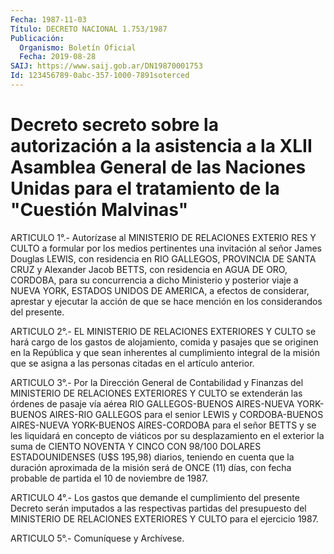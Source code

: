 ```yaml
---
Fecha: 1987-11-03
Título: DECRETO NACIONAL 1.753/1987
Publicación:
  Organismo: Boletín Oficial
  Fecha: 2019-08-28
SAIJ: https://www.saij.gob.ar/DN19870001753
Id: 123456789-0abc-357-1000-7891soterced
---
```

# Decreto secreto sobre la autorización a la asistencia a la XLII Asamblea General de las Naciones Unidas para el tratamiento de la "Cuestión Malvinas"

<a id="1"></a>
ARTICULO 1°.- Autorízase al MINISTERIO DE RELACIONES EXTERIO RES Y CULTO a formular por los medios pertinentes una invitación al señor James Douglas LEWIS, con residencia en RIO GALLEGOS, PROVINCIA DE SANTA CRUZ y Alexander Jacob BETTS, con residencia en AGUA DE ORO, CORDOBA, para su concurrencia a dicho Ministerio y posterior viaje a NUEVA YORK, ESTADOS UNIDOS DE AMERICA, a efectos de considerar, aprestar y ejecutar la acción de que se hace mención en los considerandos del presente.

<a id="2"></a>
ARTICULO 2°.- EL MINISTERIO DE RELACIONES EXTERIORES Y CULTO se hará cargo de los gastos de alojamiento, comida y pasajes que se originen en la República y que sean inherentes al cumplimiento integral de la misión que se asigna a las personas citadas en el artículo anterior.

<a id="3"></a>
ARTICULO 3°.- Por la Dirección General de Contabilidad y Finanzas del MINISTERIO DE RELACIONES EXTERIORES Y CULTO se extenderán las órdenes de pasaje vía aérea RIO GALLEGOS-BUENOS AIRES-NUEVA YORK-BUENOS AIRES-RIO GALLEGOS para el senior LEWIS y CORDOBA-BUENOS AIRES-NUEVA YORK-BUENOS AIRES-CORDOBA para el señor BETTS y se les liquidará en concepto de viáticos por su desplazamiento en el exterior la suma de CIENTO NOVENTA Y CINCO CON 98/100 DOLARES ESTADOUNIDENSES (U$S 195,98) diarios, teniendo en cuenta que la duración aproximada de la misión será de ONCE (11) días, con fecha probable de partida el 10 de noviembre de 1987.

<a id="4"></a>
ARTICULO 4°.- Los gastos que demande el cumplimiento del presente Decreto serán imputados a las respectivas partidas del presupuesto del MINISTERIO DE RELACIONES EXTERIORES Y CULTO para el ejercicio 1987.

<a id="5"></a>
ARTICULO 5°.- Comuníquese y Archívese.